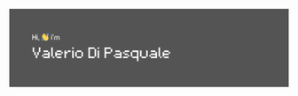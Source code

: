 ![daqh Github Header Image](assets/github_header_image.png "daqh github header image")

<!-- 
- ☁️ I'm a Cloud Computing student at **Università degli Studi di Salerno**.
 -->
